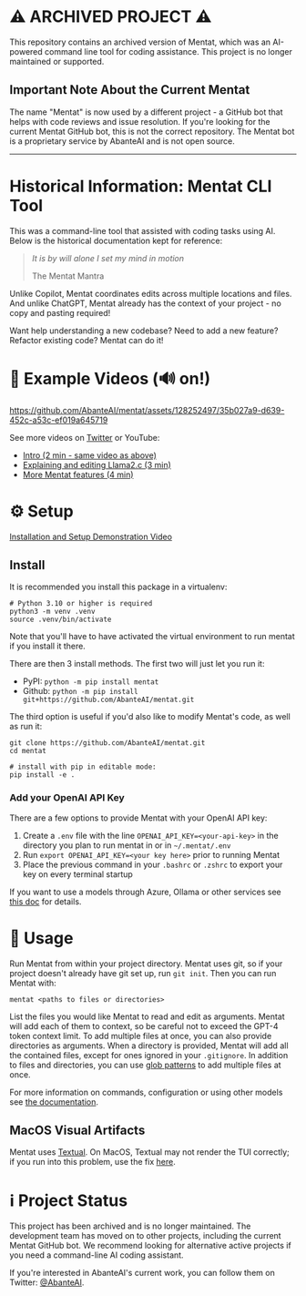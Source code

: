 # ⚠️ ARCHIVED PROJECT ⚠️

This repository contains an archived version of Mentat, which was an AI-powered command line tool for coding assistance. This project is no longer maintained or supported.

## Important Note About the Current Mentat

The name "Mentat" is now used by a different project - a GitHub bot that helps with code reviews and issue resolution. If you're looking for the current Mentat GitHub bot, this is not the correct repository. The Mentat bot is a proprietary service by AbanteAI and is not open source.

---

# Historical Information: Mentat CLI Tool

This was a command-line tool that assisted with coding tasks using AI. Below is the historical documentation kept for reference:

> _It is by will alone I set my mind in motion_
>
> The Mentat Mantra

Unlike Copilot, Mentat coordinates edits across multiple locations and files. And unlike ChatGPT, Mentat already has the context of your project - no copy and pasting required!

Want help understanding a new codebase? Need to add a new feature? Refactor existing code? Mentat can do it!

# 🍿 Example Videos (🔊 on!)

https://github.com/AbanteAI/mentat/assets/128252497/35b027a9-d639-452c-a53c-ef019a645719

See more videos on [Twitter](https://twitter.com/bio_bootloader/status/1683906735248125955) or YouTube:

-   [Intro (2 min - same video as above)](https://www.youtube.com/watch?v=lODjaWclwpY)
-   [Explaining and editing Llama2.c (3 min)](https://www.youtube.com/watch?v=qSyTWMFOjPs)
-   [More Mentat features (4 min)](https://www.youtube.com/watch?v=YJLDIqq8k2A)

# ⚙️ Setup

[Installation and Setup Demonstration Video](https://www.youtube.com/watch?v=bVJP8hY8uRM)

## Install

It is recommended you install this package in a virtualenv:

```
# Python 3.10 or higher is required
python3 -m venv .venv
source .venv/bin/activate
```

Note that you'll have to have activated the virtual environment to run mentat if you install it there.

There are then 3 install methods. The first two will just let you run it:

-   PyPI: `python -m pip install mentat`
-   Github: `python -m pip install git+https://github.com/AbanteAI/mentat.git`

The third option is useful if you'd also like to modify Mentat's code, as well as run it:

```
git clone https://github.com/AbanteAI/mentat.git
cd mentat

# install with pip in editable mode:
pip install -e .
```

### Add your OpenAI API Key

There are a few options to provide Mentat with your OpenAI API key:

1. Create a `.env` file with the line `OPENAI_API_KEY=<your-api-key>` in the directory you plan to run mentat in or in `~/.mentat/.env`
2. Run `export OPENAI_API_KEY=<your key here>` prior to running Mentat
3. Place the previous command in your `.bashrc` or `.zshrc` to export your key on every terminal startup

If you want to use a models through Azure, Ollama or other services see [this doc](https://docs.mentat.ai/en/latest/user/alternative_models.html) for details.

# 🚀 Usage

Run Mentat from within your project directory. Mentat uses git, so if your project doesn't already have git set up, run `git init`. Then you can run Mentat with:

`mentat <paths to files or directories>`

List the files you would like Mentat to read and edit as arguments. Mentat will add each of them to context, so be careful not to exceed the GPT-4 token context limit. To add multiple files at once, you can also provide directories as arguments. When a directory is provided, Mentat will add all the contained files, except for ones ignored in your `.gitignore`. In addition to files and directories, you can use [glob patterns](https://docs.python.org/3/library/glob.html) to add multiple files at once.

For more information on commands, configuration or using other models see [the documentation](https://docs.mentat.ai/en/latest/user/guides.html).

## MacOS Visual Artifacts

Mentat uses [Textual](https://textual.textualize.io/). On MacOS, Textual may not render the TUI correctly; if you run into this problem, use the fix [here](https://textual.textualize.io/FAQ/#why-doesnt-textual-look-good-on-macos).

# ℹ️ Project Status

This project has been archived and is no longer maintained. The development team has moved on to other projects, including the current Mentat GitHub bot. We recommend looking for alternative active projects if you need a command-line AI coding assistant.

If you're interested in AbanteAI's current work, you can follow them on Twitter: [@AbanteAI](https://twitter.com/AbanteAi).
